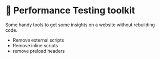 # 👷 Performance Testing toolkit

Some handy tools to get some insights on a website without rebuilding code.

- Remove external scripts
- Remove inline scripts
- remove preload headers
